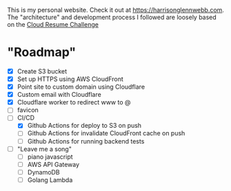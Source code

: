 This is my personal website. Check it out at https://harrisonglennwebb.com. The "architecture" and development process I followed are loosely based on the [Cloud Resume Challenge](https://cloudresumechallenge.dev/docs/the-challenge/aws/)

# "Roadmap"

- [x] Create S3 bucket
- [x] Set up HTTPS using AWS CloudFront
- [x] Point site to custom domain using Cloudflare
- [x] Custom email with Cloudflare
- [x] Cloudflare worker to redirect www to @
- [ ] favicon
- [ ] CI/CD
  - [x] Github Actions for deploy to S3 on push
  - [ ] Github Actions for invalidate CloudFront cache on push
  - [ ] Github Actions for running backend tests
- [ ] "Leave me a song"
  - [ ] piano javascript
  - [ ] AWS API Gateway
  - [ ] DynamoDB
  - [ ] Golang Lambda
